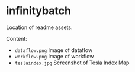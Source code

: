 # infinitybatch

Location of readme assets.

Content:
- ` dataflow.png ` Image of dataflow
- ` workflow.png ` Image of workflow
- ` teslaindex.jpg ` Screenshot of Tesla Index Map

